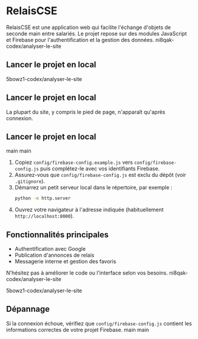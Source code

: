 # RelaisCSE

RelaisCSE est une application web qui facilite l'échange d'objets de seconde main entre salariés.
Le projet repose sur des modules JavaScript et Firebase pour l'authentification et la gestion des données.
 ni8qak-codex/analyser-le-site

## Lancer le projet en local


 5bowz1-codex/analyser-le-site

## Lancer le projet en local


La plupart du site, y compris le pied de page, n'apparaît qu'après connexion.


## Lancer le projet en local

 main
 main
1. Copiez `config/firebase-config.example.js` vers `config/firebase-config.js` puis complétez-le avec vos identifiants Firebase.
2. Assurez-vous que `config/firebase-config.js` est exclu du dépôt (voir `.gitignore`).
3. Démarrez un petit serveur local dans le répertoire, par exemple :
   ```bash
   python -m http.server
   ```
4. Ouvrez votre navigateur à l'adresse indiquée (habituellement `http://localhost:8000`).

## Fonctionnalités principales

- Authentification avec Google
- Publication d'annonces de relais
- Messagerie interne et gestion des favoris

N'hésitez pas à améliorer le code ou l'interface selon vos besoins.
ni8qak-codex/analyser-le-site

 5bowz1-codex/analyser-le-site

## Dépannage

Si la connexion échoue, vérifiez que `config/firebase-config.js` contient les informations correctes de votre projet Firebase.
 main
main


